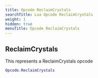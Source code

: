 ```yaml
---
title: Opcode ReclaimCrystals
searchTitle: Lua Opcode ReclaimCrystals
weight: 1
hidden: true
menuTitle: Opcode ReclaimCrystals
---
```

## ReclaimCrystals

This represents a ReclaimCrystals opcode
```lua
Opcode.ReclaimCrystals
```